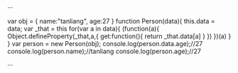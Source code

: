 ···

var obj = {
    name:"tanliang",
    age:27
    }
  function Person(data){
    this.data = data;
    var _that = this
		for(var a in data){
      (function(a){
      Object.defineProperty(_that,a,{
          get:function(){
            return _that.data[a]
          }
        })
      })(a)
    }
  }
  var person = new Person(obj);
  console.log(person.data.age);//27
  console.log(person.name);//tanliang
  console.log(person.age);//27





















···